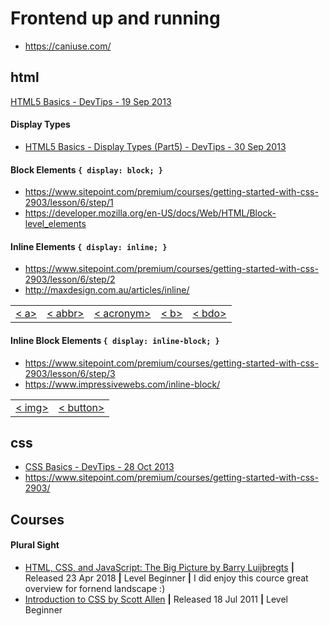 # Frontend up and running

* https://caniuse.com/

## html

[HTML5 Basics - DevTips - 19 Sep 2013](https://www.youtube.com/watch?v=NzzGt7EmXVw&list=PLqGj3iMvMa4KlJn1pMYPVV3eYzxJlWcON)

#### Display Types
* [HTML5 Basics - Display Types (Part5) - DevTips -  30 Sep 2013](https://www.youtube.com/watch?v=u-3aQpZD3_Q&index=5&list=PLqGj3iMvMa4KlJn1pMYPVV3eYzxJlWcON)

#### Block Elements `{ display: block; }`

* https://www.sitepoint.com/premium/courses/getting-started-with-css-2903/lesson/6/step/1
* https://developer.mozilla.org/en-US/docs/Web/HTML/Block-level_elements

#### Inline Elements `{ display: inline; }`

* https://www.sitepoint.com/premium/courses/getting-started-with-css-2903/lesson/6/step/2 
* http://maxdesign.com.au/articles/inline/

<table>
  <tr>
    <td><a href="#a-a">< a></a></td>
    <td><a href="#b-abbr">< abbr></a></td>
    <td><a href="#c-acronym">< acronym></a></td>
    <td><a href="#d-b">< b></a></td>
    <td><a href="#e-bdo">< bdo></a></td>
  </tr>
</table>

#### Inline Block Elements `{ display: inline-block; }`

* https://www.sitepoint.com/premium/courses/getting-started-with-css-2903/lesson/6/step/3
* https://www.impressivewebs.com/inline-block/

<table>
  <tr>
    <td><a href="#a-img">< img></a></td>
    <td><a href="#b-button">< button></a></td>
  </tr>
</table>

## css

* [CSS Basics - DevTips - 28 Oct 2013](https://www.youtube.com/watch?v=s7ONvIgOWdM&list=PLqGj3iMvMa4IOmy04kDxh_hqODMqoeeCy)
* https://www.sitepoint.com/premium/courses/getting-started-with-css-2903/

## Courses

#### Plural Sight
- [HTML, CSS, and JavaScript: The Big Picture by Barry Luijbregts](https://app.pluralsight.com/library/courses/html-css-javascript-big-picture/table-of-contents) **|** Released 23 Apr 2018 **|** Level Beginner **|** I did enjoy this cource great overview for fornend landscape :)
- [Introduction to CSS by Scott Allen](https://app.pluralsight.com/library/courses/css-intro/table-of-contents) **|** Released 18 Jul 2011 **|** Level Beginner
